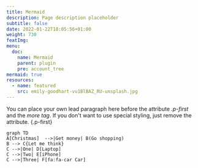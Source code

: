 ```yaml
---
title: Mermaid
description: Page description placeholder
subtitle: false
date: 2022-01-22T18:05:56+01:00 
weight: 730
featImg:
menu:
  doc:
    name: Mermaid
    parent: plugin
    pre: account_tree
mermaid: true
resources:
  - name: featured
    src: emily-goodhart-vu1BlBAZ_RU-unsplash.jpg
---
```


You can place your own lead paragraph here before the attribute _.p-first_ and the _more tag_. If you don't want to use special styling, just remove the attribute.
{.p-first} <!--more-->

```mermaid
graph TD
A[Christmas]  -->|Get money| B(Go shopping)
B --> C{Let me think}
C -->|One| D[Laptop]
C -->|Two| E[iPhone]
C -->|Three| F[fa:fa-car Car]
```
